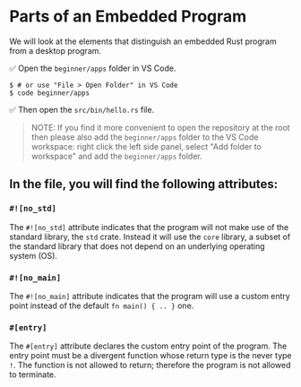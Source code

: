 # Parts of an Embedded Program

We will look at the elements that distinguish an embedded Rust program from a desktop program.


✅ Open the `beginner/apps` folder in VS Code.

``` console
$ # or use "File > Open Folder" in VS Code
$ code beginner/apps
```

✅ Then open the `src/bin/hello.rs` file.



> NOTE: If you find it more convenient to open the repository at the root then please also add the `beginner/apps` folder to the VS Code workspace: right click the left side panel, select "Add folder to workspace" and add the `beginner/apps` folder.



## In the file, you will find the following attributes:

### `#![no_std]`

 The `#![no_std]` attribute indicates that the program will not make use of the standard library, the `std` crate. Instead it will use the `core` library, a subset of the standard library that does not depend on an underlying operating system (OS).

### `#![no_main]`

The `#![no_main]` attribute indicates that the program will use a custom entry point instead of the default `fn main() { .. }` one.

### `#[entry]`

The `#[entry]` attribute declares the custom entry point of the program. The entry point must be a divergent function whose return type is the never type `!`. The function is not allowed to return; therefore the program is not allowed to terminate.


